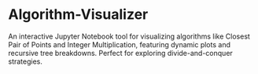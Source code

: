 # Algorithm-Visualizer
An interactive Jupyter Notebook tool for visualizing algorithms like Closest Pair of Points and Integer Multiplication, featuring dynamic plots and recursive tree breakdowns. Perfect for exploring divide-and-conquer strategies.
